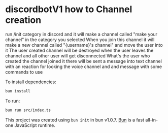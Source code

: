 # discordbotV1 how to Channel creation
run /init category in discord and it will make a channel called "make your channel" in the category you selected
When you join this channel it will make a new channel called "{username}'s channel" and move the user into it
The user created channel will be destroyed when the user leaves the channel and all other user will get disconnected
What's the user who created the channel joined it there will be sent a message into text channel with an reaction for looking the voice channel and and message with some commands to use

To install dependencies:

```bash
bun install
```

To run:

```bash
bun run src/index.ts
```

This project was created using `bun init` in bun v1.0.7. [Bun](https://bun.sh) is a fast all-in-one JavaScript runtime.
